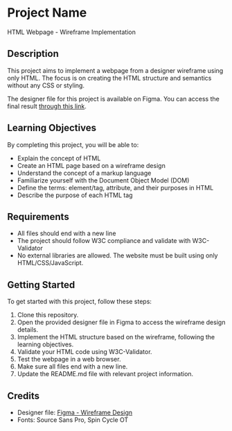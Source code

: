 # Project Name

HTML Webpage - Wireframe Implementation

## Description

This project aims to implement a webpage from a designer wireframe using only HTML. The focus is on creating the HTML structure and semantics without any CSS or styling.

The designer file for this project is available on Figma. You can access the final result [through this link](https://www.figma.com/file/dyYL6Ku4WG7vsdpwvlcJZC/Homepage?type=design&node-id=3558-0&mode=design&t=m94PllCkkA8EDPKn-0).

## Learning Objectives

By completing this project, you will be able to:

- Explain the concept of HTML
- Create an HTML page based on a wireframe design
- Understand the concept of a markup language
- Familiarize yourself with the Document Object Model (DOM)
- Define the terms: element/tag, attribute, and their purposes in HTML
- Describe the purpose of each HTML tag

## Requirements

- All files should end with a new line
- The project should follow W3C compliance and validate with W3C-Validator
- No external libraries are allowed. The website must be built using only HTML/CSS/JavaScript.

## Getting Started

To get started with this project, follow these steps:

1. Clone this repository.
2. Open the provided designer file in Figma to access the wireframe design details.
3. Implement the HTML structure based on the wireframe, following the learning objectives.
4. Validate your HTML code using W3C-Validator.
5. Test the webpage in a web browser.
6. Make sure all files end with a new line.
7. Update the README.md file with relevant project information.

## Credits

- Designer file: [Figma - Wireframe Design](https://www.figma.com/file/dyYL6Ku4WG7vsdpwvlcJZC/Homepage?type=design&node-id=3558-0&mode=design&t=m94PllCkkA8EDPKn-0)
- Fonts: Source Sans Pro, Spin Cycle OT
